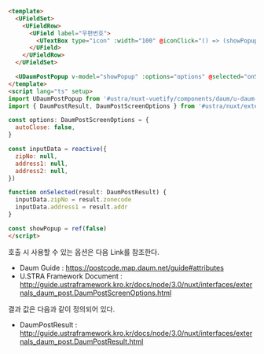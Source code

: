 ```html
<template>
  <UFieldSet>
    <UFieldRow>
      <UField label="우편번호">
        <UTextBox type="icon" :width="100" @iconClick="() => (showPopup = true)" v-model="inputData.zipNo"></UTextBox>
      </UField>
    </UFieldRow>
  </UFieldSet>

  <UDaumPostPopup v-model="showPopup" :options="options" @selected="onSelected" />
</template>
<script lang="ts" setup>
import UDaumPostPopup from '#ustra/nuxt-vuetify/components/daum/u-daum-post-popup.vue'
import { DaumPostResult, DaumPostScreenOptions } from '#ustra/nuxt/externals/daum/post'

const options: DaumPostScreenOptions = {
  autoClose: false,
}

const inputData = reactive({
  zipNo: null,
  address1: null,
  address2: null,
})

function onSelected(result: DaumPostResult) {
  inputData.zipNo = result.zonecode
  inputData.address1 = result.addr
}

const showPopup = ref(false)
</script>
```

호출 시 사용할 수 있는 옵션은 다음 Link를 참조한다.
- Daum Guide : https://postcode.map.daum.net/guide#attributes
- U.STRA Framework Document : http://guide.ustraframework.kro.kr/docs/node/3.0/nuxt/interfaces/externals_daum_post.DaumPostScreenOptions.html

결과 값은 다음과 같이 정의되어 있다.
- DaumPostResult : http://guide.ustraframework.kro.kr/docs/node/3.0/nuxt/interfaces/externals_daum_post.DaumPostResult.html

